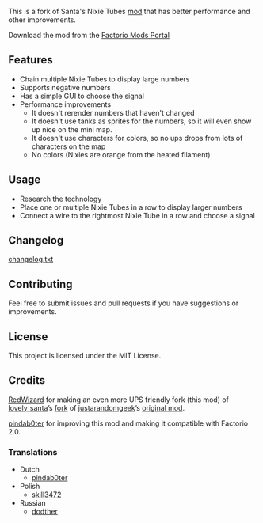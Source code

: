 This is a fork of Santa's Nixie Tubes [mod](https://mods.factorio.com/mod/SantasNixieTubeDisplay) that has better performance and other improvements.

Download the mod from the [Factorio Mods Portal](https://mods.factorio.com/mod/UPSFriendlyNixieTubeDisplayFixed)

## Features

- Chain multiple Nixie Tubes to display large numbers
- Supports negative numbers
- Has a simple GUI to choose the signal
- Performance improvements
  - It doesn't rerender numbers that haven't changed
  - It doesn't use tanks as sprites for the numbers, so it will even show up nice on the mini map.
  - It doesn't use characters for colors, so no ups drops from lots of characters on the map
  - No colors (Nixies are orange from the heated filament)

## Usage

- Research the technology
- Place one or multiple Nixie Tubes in a row to display larger numbers
- Connect a wire to the rightmost Nixie Tube in a row and choose a signal

## Changelog

[changelog.txt](changelog.txt)

## Contributing

Feel free to submit issues and pull requests if you have suggestions or improvements.

## License

This project is licensed under the MIT License.

## Credits

[RedWizard](https://mods.factorio.com/user/RedWizard) for making an even more UPS friendly fork (this mod) of
[lovely_santa](https://mods.factorio.com/user/lovely_santa)’s
[fork](https://mods.factorio.com/mod/SantasNixieTubeDisplay) of
[justarandomgeek](https://mods.factorio.com/user/justarandomgeek)’s
[original mod](https://mods.factorio.com/mod/nixie-tubes).

[pindab0ter](https://github.com/pindab0ter) for improving this mod and making it compatible with Factorio 2.0.

### Translations

- Dutch
  - [pindab0ter](https://github.com/pindab0ter)
- Polish
  - [skill3472](https://github.com/skill3472)
- Russian
  - [dodther](https://github.com/dodther)
